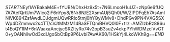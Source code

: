 $START$NEyfIAYBakaM4E+fYUBN/DhxHz9x5t+7N6LmooH1uUZ+zNp6e6fUQ7A7AefQrtUm7Wico2iF6nYpy8/6Nr8N/E2XsmAUj5Qh0t/W/ZlPDFqEh7AsAmlNIVK894ZsfAwdLCJdgmUQwRRIo5tmj0hYQyWMv8+DhdPGv9PN4VXG5SXWp4DZmmwx2s4TT/cVJtMMzM14RaSFTQmBHVQ0l0F+trz+AMZIzbRz886ut4EoQY1IM+6nWaaxaAncjycSRZItyRo74v2ppB3suZv4ekpPYhWDMzclVvGT0+yOANhilwOd3xdUgoSbOtBp9P6Lvbi7AwAK60/1HSkYj4LkoWKh9g==$END$